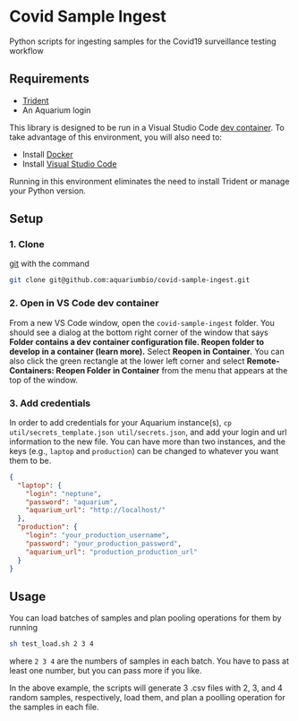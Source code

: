 # Covid Sample Ingest
Python scripts for ingesting samples for the Covid19 surveillance testing workflow

## Requirements

* [Trident](https://github.com/klavinslab/trident)
* An Aquarium login

This library is designed to be run in a Visual Studio Code [dev container](https://code.visualstudio.com/remote-tutorials/containers/how-it-works). To take advantage of this environment, you will also need to:

* Install [Docker](https://www.docker.com/get-started)
* Install [Visual Studio Code](https://code.visualstudio.com/)

Running in this environment eliminates the need to install Trident or manage your Python version.

## Setup
### 1. Clone
[git](https://git-scm.com/) with the command

```bash
git clone git@github.com:aquariumbio/covid-sample-ingest.git
```

### 2. Open in VS Code dev container
From a new VS Code window, open the `covid-sample-ingest` folder. You should see a dialog at the bottom right corner of the window that says **Folder contains a dev container configuration file. Reopen folder to develop in a container (learn more).** Select **Reopen in Container**. You can also click the green rectangle at the lower left corner and select **Remote-Containers: Reopen Folder in Container** from the menu that appears at the top of the window.

### 3. Add credentials
In order to add credentials for your Aquarium instance(s), `cp util/secrets_template.json util/secrets.json`, and add your login and url information to the new file. You can have more than two instances, and the keys (e.g., `laptop` and `production`) can be changed to whatever you want them to be.

```json
{
  "laptop": {
    "login": "neptune",
    "password": "aquarium",
    "aquarium_url": "http://localhost/"
  },
  "production": {
    "login": "your_production_username",
    "password": "your_production_password",
    "aquarium_url": "production_production_url"
  }
}
```

## Usage
You can load batches of samples and plan pooling operations for them by running
```bash
sh test_load.sh 2 3 4
```
where `2 3 4` are the numbers of samples in each batch. You have to pass at least one number,
but you can pass more if you like.

In the above example, the scripts will generate 3 .csv files with 2, 3, and 4 random samples,
respectively, load them, and plan a poolling operation for the samples in each file.
